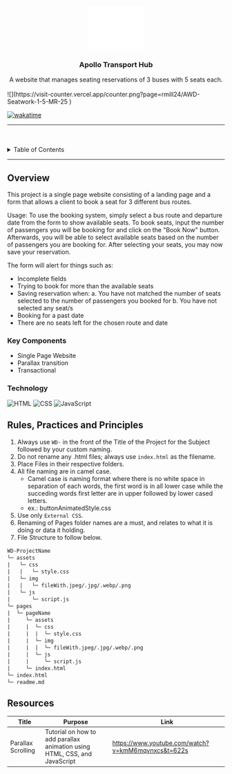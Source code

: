 <a name="readme-top">

<br/>

<br />
<div align="center">
  <a href="https://github.com/zyx-0314/">
    <img src="./assets/img/nyebe_white.png" alt="Nyebe" width="130" height="100">
  </a>
  <h3 align="center">Apollo Transport Hub</h3>
</div>
<div align="center">
 A website that manages seating reservations of 3 buses with 5 seats each.
</div>

<br />
![](https://visit-counter.vercel.app/counter.png?page=rmill24/AWD-Seatwork-1-5-MR-25
)

[![wakatime](https://wakatime.com/badge/user/6c80cdc4-dec4-4068-bf60-95dc0fb14311.svg)](https://wakatime.com/@6c80cdc4-dec4-4068-bf60-95dc0fb14311)

---

<br />
<br />

<details>
  <summary>Table of Contents</summary>
  <ol>
    <li>
      <a href="#overview">Overview</a>
      <ol>
        <li>
          <a href="#key-components">Key Components</a>
        </li>
        <li>
          <a href="#technology">Technology</a>
        </li>
      </ol>
    </li>
    <li>
      <a href="#rule,-practices-and-principles">Rules, Practices and Principles</a>
    </li>
    <li>
      <a href="#resources">Resources</a>
    </li>
  </ol>
</details>

---

## Overview
This project is a single page website consisting of a landing page and a form that allows a client to book a seat for 3 different bus routes.

Usage:
To use the booking system, simply select a bus route and departure date from the form to show available seats. To book seats, input the number of passengers you will be booking for and click on the "Book Now" button. Afterwards, you will be able to select available seats based on the number of passengers you are booking for. After selecting your seats, you may now save your reservation.

The form will alert for things such as:
- Incomplete fields
- Trying to book for more than the available seats
- Saving reservation when:
  a. You have not matched the number of seats selected to the number of passengers you booked for
  b. You have not selected any seat/s
- Booking for a past date
- There are no seats left for the chosen route and date

### Key Components
- Single Page Website
- Parallax transition
- Transactional

### Technology
![HTML](https://img.shields.io/badge/HTML-E34F26?style=for-the-badge&logo=html5&logoColor=white)
![CSS](https://img.shields.io/badge/CSS-1572B6?style=for-the-badge&logo=css3&logoColor=white)
![JavaScript](https://img.shields.io/badge/JavaScript-F7DF1E?style=for-the-badge&logo=javascript&logoColor=white)

## Rules, Practices and Principles
1. Always use `WD-` in the front of the Title of the Project for the Subject followed by your custom naming.
2. Do not rename any .html files; always use `index.html` as the filename.
3. Place Files in their respective folders.
4. All file naming are in camel case.
   - Camel case is naming format where there is no white space in separation of each words, the first word is in all lower case while the succeding words first letter are in upper followed by lower cased letters.
   - ex.: buttonAnimatedStyle.css
5. Use only `External CSS`.
6. Renaming of Pages folder names are a must, and relates to what it is doing or data it holding.
7. File Structure to follow below.

```
WD-ProjectName
└─ assets
|   └─ css
|   |   └─ style.css
|   └─ img
|   |   └─ fileWith.jpeg/.jpg/.webp/.png
|   └─ js
|       └─ script.js
└─ pages
|  └─ pageName
|     └─ assets
|     |  └─ css
|     |  |  └─ style.css
|     |  └─ img
|     |  |  └─ fileWith.jpeg/.jpg/.webp/.png
|     |  └─ js
|     |     └─ script.js
|     └─ index.html
└─ index.html
└─ readme.md
```

## Resources
| Title | Purpose | Link |
|-|-|-|
| Parallax Scrolling | Tutorial on how to add parallax animation using HTML, CSS, and JavaScript | https://www.youtube.com/watch?v=kmM6mqvnxcs&t=622s |
